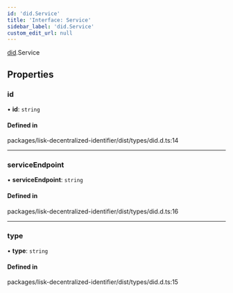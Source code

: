 ```yaml
---
id: 'did.Service'
title: 'Interface: Service'
sidebar_label: 'did.Service'
custom_edit_url: null
---
```


[did](../namespaces/did.md).Service

## Properties

### id

• **id**: `string`

#### Defined in

packages/lisk-decentralized-identifier/dist/types/did.d.ts:14

---

### serviceEndpoint

• **serviceEndpoint**: `string`

#### Defined in

packages/lisk-decentralized-identifier/dist/types/did.d.ts:16

---

### type

• **type**: `string`

#### Defined in

packages/lisk-decentralized-identifier/dist/types/did.d.ts:15
